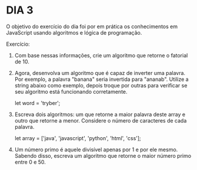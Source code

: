# DIA 3

O objetivo do exercício do dia foi por em prática os conhecimentos em JavaScript usando algoritmos e lógica de programação.

Exercício:

1. Com base nessas informações, crie um algoritmo que retorne o fatorial de 10.

2. Agora, desenvolva um algoritmo que é capaz de inverter uma palavra. Por exemplo, a palavra "banana" seria invertida para "ananab". Utilize a string abaixo como exemplo, depois troque por outras para verificar se seu algoritmo está funcionando corretamente.

	let word = 'tryber';

3. Escreva dois algoritmos: um que retorne a maior palavra deste array e outro que retorne a menor. Considere o número de caracteres de cada palavra.

	let array = ['java', 'javascript', 'python', 'html', 'css'];


4. Um número primo é aquele divisível apenas por 1 e por ele mesmo. Sabendo disso, escreva um algoritmo que retorne o maior número primo entre 0 e 50.
